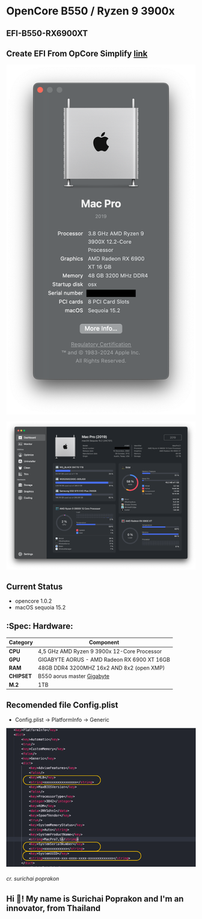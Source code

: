 # OpenCore B550 / Ryzen 9 3900x

## EFI-B550-RX6900XT

## Create EFI From OpCore Simplify [link](https://github.com/lzhoang2801/OpCore-Simplify)


![Screenshot-02](./assets/screenshot-02.png)

![Screenshot-01](./assets/screenshot-01.png)

## Current Status
 - opencore 1.0.2
 - macOS sequoia 15.2

## :Spec: Hardware:

| **Category** | **Component**                                                                    |
| ------------ | -------------------------------------------------------------------------------- |
| **CPU**      | 4,5 GHz AMD Ryzen 9 3900x 12-Core Processor                                        |
| **GPU**      | GIGABYTE AORUS  - AMD Radeon RX 6900 XT 16GB                       |
| **RAM**      | 48GB  DDR4 3200MHZ  16x2 AND 8x2 (open XMP)                                                   |
| **CHIPSET**  | B550  aorus master [Gigabyte](https://www.gigabyte.com/th/Motherboard/B550-AORUS-MASTER-rev-10) |
| **M.2**      | 1TB                                                                   |




## Recomended  file Config.plist
- Config.plist -> PlatformInfo -> Generic

![Screenshot-01](./assets/screenshot-03.png)


###### cr. surichai poprakon

<h2 align="left">Hi 👋!  My name is Surichai Poprakon and I'm an innovator, from Thailand </h2>









###